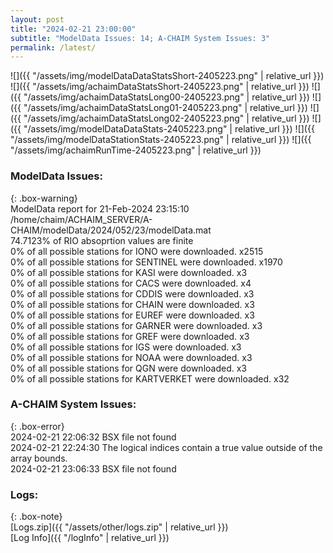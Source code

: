 ```yaml
---
layout: post
title: "2024-02-21 23:00:00"
subtitle: "ModelData Issues: 14; A-CHAIM System Issues: 3"
permalink: /latest/
---
```


![]({{ "/assets/img/modelDataDataStatsShort-2405223.png" | relative_url }})
![]({{ "/assets/img/achaimDataStatsShort-2405223.png" | relative_url }})
![]({{ "/assets/img/achaimDataStatsLong00-2405223.png" | relative_url }})
![]({{ "/assets/img/achaimDataStatsLong01-2405223.png" | relative_url }})
![]({{ "/assets/img/achaimDataStatsLong02-2405223.png" | relative_url }})
![]({{ "/assets/img/modelDataDataStats-2405223.png" | relative_url }})
![]({{ "/assets/img/modelDataStationStats-2405223.png" | relative_url }})
![]({{ "/assets/img/achaimRunTime-2405223.png" | relative_url }})


### ModelData Issues:  
  
{: .box-warning}  
 ModelData report for 21-Feb-2024 23:15:10   
 /home/chaim/ACHAIM_SERVER/A-CHAIM/modelData/2024/052/23/modelData.mat   
 74.7123% of RIO absoprtion values are finite   
 0% of all possible stations for IONO were downloaded. x2515   
 0% of all possible stations for SENTINEL were downloaded. x1970   
 0% of all possible stations for KASI were downloaded. x3   
 0% of all possible stations for CACS were downloaded. x4   
 0% of all possible stations for CDDIS were downloaded. x3   
 0% of all possible stations for CHAIN were downloaded. x3   
 0% of all possible stations for EUREF were downloaded. x3   
 0% of all possible stations for GARNER were downloaded. x3   
 0% of all possible stations for GREF were downloaded. x3   
 0% of all possible stations for IGS were downloaded. x3   
 0% of all possible stations for NOAA were downloaded. x3   
 0% of all possible stations for QGN were downloaded. x3   
 0% of all possible stations for KARTVERKET were downloaded. x32   
  
### A-CHAIM System Issues:  
  
{: .box-error}  
2024-02-21 22:06:32 BSX file not found  
2024-02-21 22:24:30 The logical indices contain a true value outside of the array bounds.  
2024-02-21 23:06:33 BSX file not found  

### Logs:  
  
{: .box-note}  
[Logs.zip]({{ "/assets/other/logs.zip" | relative_url }})  
[Log Info]({{ "/logInfo" | relative_url }})  
